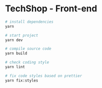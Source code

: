 # TechShop - Front-end

```sh
# install dependencies
yarn

# start project
yarn dev

# compile source code
yarn build

# check coding style
yarn lint

# fix code styles based on prettier
yarn fix:styles
```
